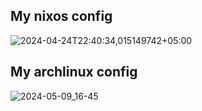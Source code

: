 My **nixos** config
---------------------------------------------------------------------------------------------------------------------------------------------------------------------
![2024-04-24T22:40:34,015149742+05:00](https://github.com/socute727/dotfiles/assets/152518983/f37a4a34-f89c-406d-b639-8d5cc9386b9e)

My **archlinux** config
---------------------------------------------------------------------------------------------------------------------------------------------------------------------
![2024-05-09_16-45](https://github.com/socute727/dotfiles/assets/152518983/8dcd0fe8-c9b3-4967-99ba-01388890d0b1)

